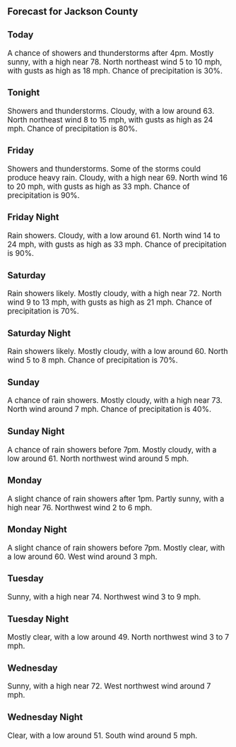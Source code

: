 <div>
   <h2>Forecast for Jackson County</h2>
   <p>
      <div style="font-size:120%">
         <h3>Today</h3>A chance of showers and thunderstorms after 4pm. Mostly sunny, with a high near 78. North northeast wind 5 to 10 mph, with
         gusts as high as 18 mph. Chance of precipitation is 30%.<br></div>
   </p>
   <p>
      <div style="font-size:120%">
         <h3>Tonight</h3>Showers and thunderstorms. Cloudy, with a low around 63. North northeast wind 8 to 15 mph, with gusts as high as 24 mph. Chance
         of precipitation is 80%.<br></div>
   </p>
   <p>
      <div style="font-size:120%">
         <h3>Friday</h3>Showers and thunderstorms. Some of the storms could produce heavy rain. Cloudy, with a high near 69. North wind 16 to 20 mph,
         with gusts as high as 33 mph. Chance of precipitation is 90%.<br></div>
   </p>
   <p>
      <div style="font-size:120%">
         <h3>Friday Night</h3>Rain showers. Cloudy, with a low around 61. North wind 14 to 24 mph, with gusts as high as 33 mph. Chance of precipitation
         is 90%.<br></div>
   </p>
   <p>
      <div style="font-size:120%">
         <h3>Saturday</h3>Rain showers likely. Mostly cloudy, with a high near 72. North wind 9 to 13 mph, with gusts as high as 21 mph. Chance of precipitation
         is 70%.<br></div>
   </p>
   <p>
      <div style="font-size:120%">
         <h3>Saturday Night</h3>Rain showers likely. Mostly cloudy, with a low around 60. North wind 5 to 8 mph. Chance of precipitation is 70%.<br></div>
   </p>
   <p>
      <div style="font-size:120%">
         <h3>Sunday</h3>A chance of rain showers. Mostly cloudy, with a high near 73. North wind around 7 mph. Chance of precipitation is 40%.<br></div>
   </p>
   <p>
      <div style="font-size:120%">
         <h3>Sunday Night</h3>A chance of rain showers before 7pm. Mostly cloudy, with a low around 61. North northwest wind around 5 mph.<br></div>
   </p>
   <p>
      <div style="font-size:120%">
         <h3>Monday</h3>A slight chance of rain showers after 1pm. Partly sunny, with a high near 76. Northwest wind 2 to 6 mph.<br></div>
   </p>
   <p>
      <div style="font-size:120%">
         <h3>Monday Night</h3>A slight chance of rain showers before 7pm. Mostly clear, with a low around 60. West wind around 3 mph.<br></div>
   </p>
   <p>
      <div style="font-size:120%">
         <h3>Tuesday</h3>Sunny, with a high near 74. Northwest wind 3 to 9 mph.<br></div>
   </p>
   <p>
      <div style="font-size:120%">
         <h3>Tuesday Night</h3>Mostly clear, with a low around 49. North northwest wind 3 to 7 mph.<br></div>
   </p>
   <p>
      <div style="font-size:120%">
         <h3>Wednesday</h3>Sunny, with a high near 72. West northwest wind around 7 mph.<br></div>
   </p>
   <p>
      <div style="font-size:120%">
         <h3>Wednesday Night</h3>Clear, with a low around 51. South wind around 5 mph.<br></div>
   </p>
</div>